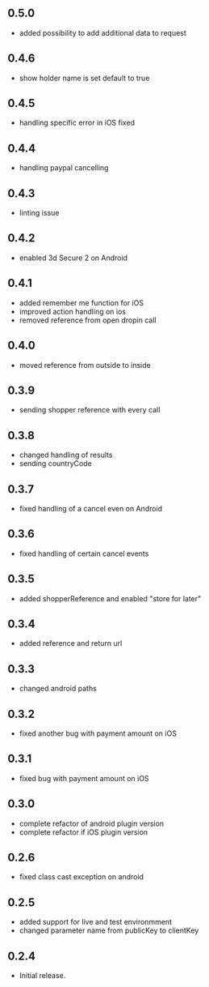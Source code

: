 ## 0.5.0
* added possibility to add additional data to request

## 0.4.6
* show holder name is set default to true

## 0.4.5
* handling specific error in iOS fixed

## 0.4.4
* handling paypal cancelling

## 0.4.3
* linting issue

## 0.4.2
* enabled 3d Secure 2 on Android

## 0.4.1
* added remember me function for iOS
* improved action handling on ios
* removed reference from open dropin call

## 0.4.0
* moved reference from outside to inside

## 0.3.9
* sending shopper reference with every call

## 0.3.8
* changed handling of results
* sending countryCode

## 0.3.7
* fixed handling of a cancel even on Android

## 0.3.6
* fixed handling of certain cancel events

## 0.3.5
* added shopperReference and enabled "store for later"

## 0.3.4
* added reference and return url

## 0.3.3
* changed android paths

## 0.3.2
* fixed another bug with payment amount on iOS

## 0.3.1
* fixed bug with payment amount on iOS

## 0.3.0
* complete refactor of android plugin version
* complete refactor if iOS plugin version

## 0.2.6
* fixed class cast exception on android

## 0.2.5
* added support for live and test environmment
* changed parameter name from publicKey to clientKey

## 0.2.4
* Initial release.
